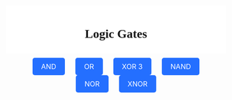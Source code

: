 <html>
<head>
    <meta charset="UTF-8">
    <meta name="viewport" content="width=device-width, initial-scale=1.0">
    <title>Logic Gates</title>
    <style>
       .rectangle1 {
        position:absolute;
        background-color:#b5ceff;
        height: 100%;
        width: 100%;
        }
        #header {
            background-color: #ffffff;
            padding: 10px;
            text-align: center;
            font-family: JetBrainsMono; 
        }
        #button-container {
            text-align: center;
            position: absolute;
            top: 170px; /* Adjust the top position as needed */
            left: 50%;
            transform: translateX(-50%);
        }
        .page-button {
            display: inline-block;
            margin: 0 10px;
            padding: 10px 20px;
            font-size: 16px;
            text-decoration: none;
            background-color: #246FFF;
            color: white;
            border: none;
            border-radius: 5px;
            cursor: pointer;
        }
    </style>
</head>
<body>
    <div id="header">
        <h1>Logic Gates</h1>
    </div>
    <div id="button-container">
        <a class="page-button" href="page1.html">AND</a>
        <a class="page-button" href="page2.html">OR</a>
        <a class="page-button" href="page3.html">XOR 3</a>
        <a class="page-button" href="page4.html">NAND</a>
        <a class="page-button" href="page5.html">NOR</a>
        <a class="page-button" href="page6.html">XNOR</a>
    </div>
</body>
</html>
